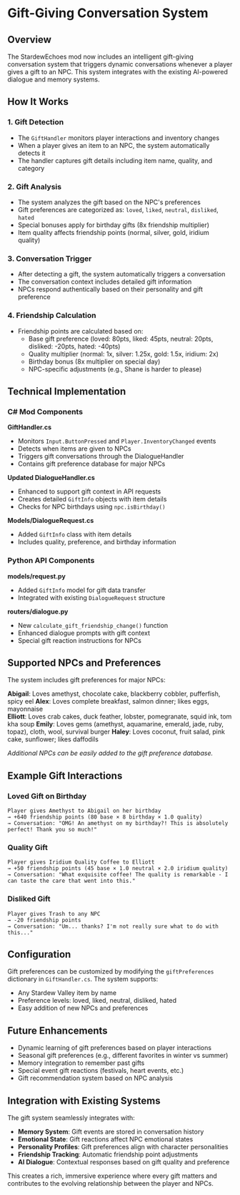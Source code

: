 # Gift-Giving Conversation System

## Overview

The StardewEchoes mod now includes an intelligent gift-giving conversation system that triggers dynamic conversations whenever a player gives a gift to an NPC. This system integrates with the existing AI-powered dialogue and memory systems.

## How It Works

### 1. Gift Detection

- The `GiftHandler` monitors player interactions and inventory changes
- When a player gives an item to an NPC, the system automatically detects it
- The handler captures gift details including item name, quality, and category

### 2. Gift Analysis

- The system analyzes the gift based on the NPC's preferences
- Gift preferences are categorized as: `loved`, `liked`, `neutral`, `disliked`, `hated`
- Special bonuses apply for birthday gifts (8x friendship multiplier)
- Item quality affects friendship points (normal, silver, gold, iridium quality)

### 3. Conversation Trigger

- After detecting a gift, the system automatically triggers a conversation
- The conversation context includes detailed gift information
- NPCs respond authentically based on their personality and gift preference

### 4. Friendship Calculation

- Friendship points are calculated based on:
  - Base gift preference (loved: 80pts, liked: 45pts, neutral: 20pts, disliked: -20pts, hated: -40pts)
  - Quality multiplier (normal: 1x, silver: 1.25x, gold: 1.5x, iridium: 2x)
  - Birthday bonus (8x multiplier on special day)
  - NPC-specific adjustments (e.g., Shane is harder to please)

## Technical Implementation

### C# Mod Components

**GiftHandler.cs**

- Monitors `Input.ButtonPressed` and `Player.InventoryChanged` events
- Detects when items are given to NPCs
- Triggers gift conversations through the DialogueHandler
- Contains gift preference database for major NPCs

**Updated DialogueHandler.cs**

- Enhanced to support gift context in API requests
- Creates detailed `GiftInfo` objects with item details
- Checks for NPC birthdays using `npc.isBirthday()`

**Models/DialogueRequest.cs**

- Added `GiftInfo` class with item details
- Includes quality, preference, and birthday information

### Python API Components

**models/request.py**

- Added `GiftInfo` model for gift data transfer
- Integrated with existing `DialogueRequest` structure

**routers/dialogue.py**

- New `calculate_gift_friendship_change()` function
- Enhanced dialogue prompts with gift context
- Special gift reaction instructions for NPCs

## Supported NPCs and Preferences

The system includes gift preferences for major NPCs:

**Abigail**: Loves amethyst, chocolate cake, blackberry cobbler, pufferfish, spicy eel
**Alex**: Loves complete breakfast, salmon dinner; likes eggs, mayonnaise  
**Elliott**: Loves crab cakes, duck feather, lobster, pomegranate, squid ink, tom kha soup
**Emily**: Loves gems (amethyst, aquamarine, emerald, jade, ruby, topaz), cloth, wool, survival burger
**Haley**: Loves coconut, fruit salad, pink cake, sunflower; likes daffodils

_Additional NPCs can be easily added to the gift preference database._

## Example Gift Interactions

### Loved Gift on Birthday

```
Player gives Amethyst to Abigail on her birthday
→ +640 friendship points (80 base × 8 birthday × 1.0 quality)
→ Conversation: "OMG! An amethyst on my birthday?! This is absolutely perfect! Thank you so much!"
```

### Quality Gift

```
Player gives Iridium Quality Coffee to Elliott
→ +50 friendship points (45 base × 1.0 neutral × 2.0 iridium quality)
→ Conversation: "What exquisite coffee! The quality is remarkable - I can taste the care that went into this."
```

### Disliked Gift

```
Player gives Trash to any NPC
→ -20 friendship points
→ Conversation: "Um... thanks? I'm not really sure what to do with this..."
```

## Configuration

Gift preferences can be customized by modifying the `giftPreferences` dictionary in `GiftHandler.cs`. The system supports:

- Any Stardew Valley item by name
- Preference levels: loved, liked, neutral, disliked, hated
- Easy addition of new NPCs and preferences

## Future Enhancements

- Dynamic learning of gift preferences based on player interactions
- Seasonal gift preferences (e.g., different favorites in winter vs summer)
- Memory integration to remember past gifts
- Special event gift reactions (festivals, heart events, etc.)
- Gift recommendation system based on NPC analysis

## Integration with Existing Systems

The gift system seamlessly integrates with:

- **Memory System**: Gift events are stored in conversation history
- **Emotional State**: Gift reactions affect NPC emotional states
- **Personality Profiles**: Gift preferences align with character personalities
- **Friendship Tracking**: Automatic friendship point adjustments
- **AI Dialogue**: Contextual responses based on gift quality and preference

This creates a rich, immersive experience where every gift matters and contributes to the evolving relationship between the player and NPCs.

